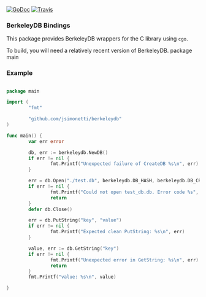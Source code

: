 [![GoDoc](https://godoc.org/github.com/jsimonetti/berkeleydb?status.svg)](https://godoc.org/github.com/jsimonetti/berkeleydb)
[![Travis](https://api.travis-ci.org/jsimonetti/berkeleydb.svg?branch=master)](https://travis-ci.org/jsimonetti/berkeleydb)



### BerkeleyDB Bindings

This package provides BerkeleyDB wrappers for the C library using `cgo`.

To build, you will need a relatively recent version of BerkeleyDB.
package main



### Example
```go

package main

import (
        "fmt"

        "github.com/jsimonetti/berkeleydb"
)

func main() {
        var err error

        db, err := berkeleydb.NewDB()
        if err != nil {
                fmt.Printf("Unexpected failure of CreateDB %s\n", err)
        }

        err = db.Open("./test.db", berkeleydb.DB_HASH, berkeleydb.DB_CREATE)
        if err != nil {
                fmt.Printf("Could not open test_db.db. Error code %s", err)
                return
        }
        defer db.Close()

        err = db.PutString("key", "value")
        if err != nil {
                fmt.Printf("Expected clean PutString: %s\n", err)
        }

        value, err := db.GetString("key")
        if err != nil {
                fmt.Printf("Unexpected error in GetString: %s\n", err)
                return
        }
        fmt.Printf("value: %s\n", value)

}

```
